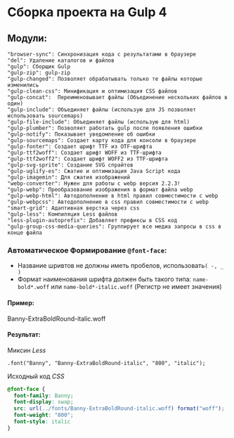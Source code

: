 # Сборка проекта на Gulp 4

## Модули:
    "browser-sync": Синхронизация кода с результатами в браузере
    "del": Удаление каталогов и файлов
    "gulp": Сборщик Gulp
    "gulp-zip": gulp-zip
    "gulp-changed": Позволяет обрабатывать только те файлы которые изменились
    "gulp-clean-css": Минификация и оптимизация CSS файлов
    "gulp-concat":  Переименовывает файлы (Объединение нескольких файлов в один)
    "gulp-include": Объединяет файлы (использую для JS позволяет использовать sourcemaps)
    "gulp-file-include": Объединяет файлы (использую для html)
    "gulp-plumber": Позволяет работать gulp после появления ошибки
    "gulp-notify": Показывает уведомление об ошибки
    "gulp-sourcemaps": Cоздает карту кода для консоли в браузере
    "gulp-fonter": Cоздает шрифт TTF из OTF-шрифта
    "gulp-ttf2woff": Cоздает шрифт WOFF из TTF-шрифта
    "gulp-ttf2woff2": Cоздает шрифт WOFF2 из TTF-шрифта
    "gulp-svg-sprite": Создание SVG спрайтов
    "gulp-uglify-es": Сжатие и оптимизация Java Script кода
    "gulp-imagemin": Для сжатия изображений
    "webp-converter": Нужен для работы с webp версия 2.2.3!
    "gulp-webp": Преобразование изображения в формат файла webp
    "gulp-webp-html": Автодополнение в html правил совместимости с webp
    "gulp-webpcss": Автодополнение в css правил совместимости с webp
    "smart-grid": Адаптивная верстка через css
    "gulp-less": Компиляция Less файлов
    "less-plugin-autoprefix": Добавляет префиксы в CSS код
    "gulp-group-css-media-queries": Группирует все медиа запросы в css в конце файла

### Автоматическое Формирование `@font-face`:
* Название шривтов не должны иметь пробелов, использовать`( -, _ )`
* Формат наименования шрифта должен быть такого типа:
`name-bold*.woff` или `name-bold*-italic.woff` (Регистр не имеет значения)

#### Пример:
Banny-ExtraBoldRound-italic.woff

#### Результат:
Миксин *Less*
```less
.font("Banny", "Banny-ExtraBoldRound-italic", "800", "italic");
```
Исходный код *CSS*
```css
@font-face {
  font-family: Banny;
  font-display: swap;
  src: url(../fonts/Banny-ExtraBoldRound-italic.woff) format("woff");
  font-weight: "800";
  font-style: italic
}
```
